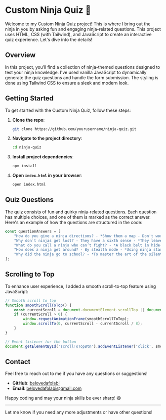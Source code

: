 # Custom Ninja Quiz 🥷

Welcome to my Custom Ninja Quiz project! This is where I bring out the ninja in you by asking fun and engaging ninja-related questions. This project uses HTML, CSS (with Tailwind), and JavaScript to create an interactive quiz experience. Let's dive into the details!

## Overview

In this project, you'll find a collection of ninja-themed questions designed to test your ninja knowledge. I've used vanilla JavaScript to dynamically generate the quiz questions and handle the form submission. The styling is done using Tailwind CSS to ensure a sleek and modern look.

## Getting Started

To get started with the Custom Ninja Quiz, follow these steps:

1. **Clone the repo**:
    ```sh
    git clone https://github.com/yourusername/ninja-quiz.git
    ```
2. **Navigate to the project directory**:
    ```sh
    cd ninja-quiz
    ```
3. **Install project dependencies**:
    ```sh
    npm install
    ```
4. **Open `index.html` in your browser**:
    ```sh
    open index.html
    ```

## Quiz Questions

The quiz consists of fun and quirky ninja-related questions. Each question has multiple choices, and one of them is marked as the correct answer. Here's an example of how the questions are structured in the code:

```javascript
const questionAnswers = [
    "How do you give a ninja directions? - *Show them a map - Don't worry the ninja would find you",
    "Why don't ninjas get lost? - They have a sixth sense - *They leave a trail of shurikens",
    "What do you call a ninja who can’t fight? - *A black belt in hide-and-seek - A shadow expert",
    "How does a ninja get around? - By stealth mode - *Using ninja stars as wheels",
    "Why did the ninja go to school? - *To master the art of the silent 'A+' - To become a math ninja"
];
```

## Scrolling to Top

To enhance user experience, I added a smooth scroll-to-top feature using JavaScript:

```javascript
// Smooth scroll to top
function smoothScrollToTop() {
    const currentScroll = document.documentElement.scrollTop || document.body.scrollTop;
    if (currentScroll > 0) {
        window.requestAnimationFrame(smoothScrollToTop);
        window.scrollTo(0, currentScroll - currentScroll / 8);
    }
}

// Event listener for the button
document.getElementById('scrollToTopBtn').addEventListener('click', smoothScrollToTop);
```

## Contact

Feel free to reach out to me if you have any questions or suggestions!

- **GitHub**: [belovedafolabi](https://github.com/belovedafolabi)
- **Email**: [belovedafolabi@gmail.com](mailto:belovedafolabi@gmail.com)

Happy coding and may your ninja skills be ever sharp! 😄

---

Let me know if you need any more adjustments or have other questions!